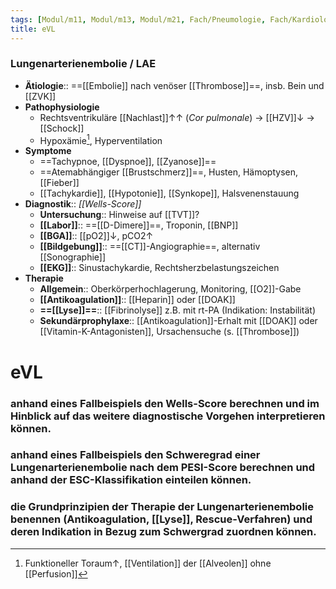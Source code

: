 ```yaml
---
tags: [Modul/m11, Modul/m13, Modul/m21, Fach/Pneumologie, Fach/Kardiologie, Art/Pathologie]
title: eVL
---
```

### Lungenarterienembolie / LAE
- **Ätiologie**:: ==[[Embolie]] nach venöser [[Thrombose]]==, insb. Bein und [[ZVK]]
- **Pathophysiologie**
	- Rechtsventrikuläre [[Nachlast]]↑↑ (*Cor pulmonale*) → [[HZV]]↓ → [[Schock]]
	- Hypoxämie[^1], Hyperventilation
- **Symptome**
	- ==Tachypnoe, [[Dyspnoe]], [[Zyanose]]==
	- ==Atemabhängiger [[Brustschmerz]]==, Husten, Hämoptysen, [[Fieber]]
	- [[Tachykardie]], [[Hypotonie]], [[Synkope]], Halsvenenstauung
- **Diagnostik**:: *[[Wells-Score]]*
	- **Untersuchung**:: Hinweise auf [[TVT]]?
	- **[[Labor]]**:: ==[[D-Dimere]]==, Troponin, [[BNP]]
	- **[[BGA]]**:: [[pO2]]↓, pCO2↑ 
	- **[[Bildgebung]]**:: ==[[CT]]-Angiographie==, alternativ [[Sonographie]]
	- **[[EKG]]**:: Sinustachykardie, Rechtsherzbelastungszeichen
- **Therapie**
	- **Allgemein**:: Oberkörperhochlagerung, Monitoring, [[O2]]-Gabe
	- **[[Antikoagulation]]**:: [[Heparin]] oder [[DOAK]]
	- **==[[Lyse]]==**:: [[Fibrinolyse]] z.B. mit rt-PA (Indikation: Instabilität)
	- **Sekundärprophylaxe**:: [[Antikoagulation]]-Erhalt mit [[DOAK]] oder [[Vitamin-K-Antagonisten]], Ursachensuche (s. [[Thrombose]])


# eVL
       

### anhand eines Fallbeispiels den Wells-Score berechnen und im Hinblick auf das weitere diagnostische Vorgehen interpretieren können.

### anhand eines Fallbeispiels den Schweregrad einer Lungenarterienembolie nach dem PESI-Score berechnen und anhand der ESC-Klassifikation einteilen können.

### die Grundprinzipien der Therapie der Lungenarterienembolie benennen (Antikoagulation, [[Lyse]], Rescue-Verfahren) und deren Indikation in Bezug zum Schwergrad zuordnen können.



[^1]: Funktioneller Toraum↑, [[Ventilation]] der [[Alveolen]] ohne [[Perfusion]]